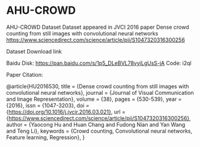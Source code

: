 # AHU-CROWD
AHU-CROWD Dataset
Dataset appeared in JVCI 2016 paper Dense crowd counting from still images with convolutional neural networks
https://www.sciencedirect.com/science/article/pii/S1047320316300256

Dataset Download link

Baidu Disk: https://pan.baidu.com/s/1p5_DLeBVL78vyiLgUsS-jA
Code: i2ql


Paper Citation:


@article{HU2016530,
title = {Dense crowd counting from still images with convolutional neural networks},
journal = {Journal of Visual Communication and Image Representation},
volume = {38},
pages = {530-539},
year = {2016},
issn = {1047-3203},
doi = {https://doi.org/10.1016/j.jvcir.2016.03.021},
url = {https://www.sciencedirect.com/science/article/pii/S1047320316300256},
author = {Yaocong Hu and Huan Chang and Fudong Nian and Yan Wang and Teng Li},
keywords = {Crowd counting, Convolutional neural networks, Feature learning, Regression},
}
